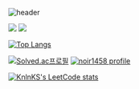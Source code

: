 ![header](https://capsule-render.vercel.app/api?type=waving&color=timeGradient&animation=twinkling&height=100&section=header&text=　&fontSize=30)

<a href="https://noir1458.blogspot.com"><img src="https://img.shields.io/badge/Blogger-FF5722?style=flat-square&logo=Blogger&logoColor=white"/></a>
<a href="https://www.youtube.com/channel/UCdtj4ZoWyC9NS0hvXk45WTA"><img src="https://img.shields.io/badge/Youtube-FF0000?style=flat-square&logo=Youtube&logoColor=white"/></a>

[![Top Langs](https://github-readme-stats.vercel.app/api/top-langs/?username=noir1458&layout=compact)](https://github.com/noir1458/github-readme-stats)

[![Solved.ac프로필](http://mazassumnida.wtf/api/v2/generate_badge?boj=noir1458)](https://solved.ac/noir1458)
[![noir1458 profile](http://mazandi.herokuapp.com/api?handle=noir1458&theme=warm)](https://www.acmicpc.net/user/noir1458)

[![KnlnKS's LeetCode stats](https://leetcode-stats-six.vercel.app/api?username=noir1458)](https://leetcode.com/noir1458/)


<!--
**noir1458/noir1458** is a ✨ _special_ ✨ repository because its `README.md` (this file) appears on your GitHub profile.

Here are some ideas to get you started:

- 🔭 I’m currently working on ...
- 🌱 I’m currently learning ...
- 👯 I’m looking to collaborate on ...
- 🤔 I’m looking for help with ...
- 💬 Ask me about ...
- 📫 How to reach me: ...
- 😄 Pronouns: ...
- ⚡ Fun fact: ...
-->  

